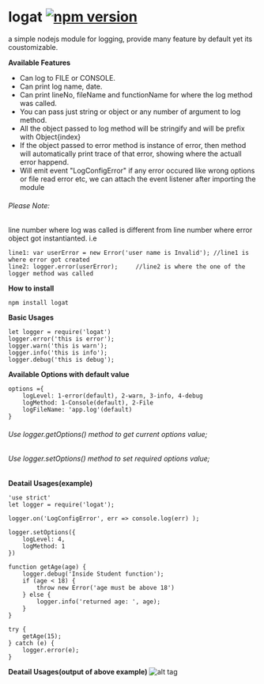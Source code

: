# logat [![npm version](https://badge.fury.io/js/logat.svg)](http://badge.fury.io/js/logat)
a simple nodejs module for logging, provide many feature by default yet its coustomizable.

**Available Features**
- Can log to FILE or CONSOLE.
- Can print log name, date.
- Can print lineNo, fileName and functionName for where the log method was called.
- You can pass just string or object or any number of argument to log method.
- All the object passed to log method will be stringify and will be prefix with Object{index}
- If the object passed to error method is instance of error, then method will automatically print trace of that error, showing where the actuall error happend.
- Will emit event "LogConfigError" if any error occured like wrong options or file read error etc, we can attach the event listener after importing the module

###### Please Note:
line number where log was called is different from line number where error object got instantianted. i.e
```
line1: var userError = new Error('user name is Invalid'); //line1 is where error got created
line2: logger.error(userError);     //line2 is where the one of the logger method was called
```

**How to install**
```
npm install logat
```

**Basic Usages**
```
let logger = require('logat')
logger.error('this is error');
logger.warn('this is warn');
logger.info('this is info');
logger.debug('this is debug');
```

**Available Options with default value**
```
options ={
    logLevel: 1-error(default), 2-warn, 3-info, 4-debug
    logMethod: 1-Console(default), 2-File
    logFileName: 'app.log'(default)
}
```
###### Use logger.getOptions() method to get current options value;
###### Use logger.setOptions() method to set required options value;


**Deatail Usages(example)**
```
'use strict'
let logger = require('logat');

logger.on('LogConfigError', err => console.log(err) );

logger.setOptions({
    logLevel: 4,
    logMethod: 1
})

function getAge(age) {
    logger.debug('Inside Student function');
    if (age < 18) {
        throw new Error('age must be above 18')
    } else {
        logger.info('returned age: ', age);
    }
}

try {
    getAge(15);
} catch (e) {
    logger.error(e);
}

```

**Deatail Usages(output of above example)**
![alt tag](https://github.com/krvikash35/logger/blob/master/example/logat2.png)

